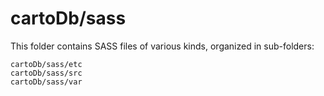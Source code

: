 # cartoDb/sass

This folder contains SASS files of various kinds, organized in sub-folders:

    cartoDb/sass/etc
    cartoDb/sass/src
    cartoDb/sass/var
